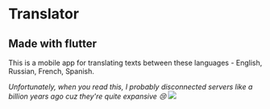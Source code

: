 # Translator
 ## Made with flutter
 
This is a mobile app for translating texts between these languages - English, Russian, French, Spanish.
 

 
 
*Unfortunately, when you read this, I probably disconnected servers like a billion years ago cuz they're quite expansive 😢*
![](https://media.tenor.com/1B57a5a-X_sAAAAC/the-office-bankrupt.gif)